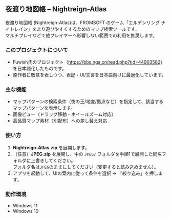 ## 夜渡り地図帳 – Nightreign-Atlas

夜渡り地図帳 (Nightreign-Atlas)は、FROMSOFT のゲーム「エルデンリング ナイトレイン」をより遊びやすくするためのマップ検索ツールです。  
マルチプレイなどで他プレイヤーへ影響しない範囲での利用を推奨します。

### このプロジェクトについて

- Fuwish氏のプロジェクト（<https://bbs.nga.cn/read.php?tid=44903582>）を日本語化したものです。  
- 原作者に敬意を表しつつ、表記・UI/文言を日本語向けに最適化しています。

### 主な機能

- マップパターンの検索条件（夜の王/地変/拠点など）を指定して、該当するマップパターンを表示します。
- 画像ビュー（ドラッグ移動・ホイールズーム対応）
- 高品質マップ素材（別配布）への差し替え対応

### 使い方

1. **Nightreign-Atlas.zip** を展開します。  
2. （任意）**JPEG.zip** を展開し、中の `JPEG/` フォルダを手順1で展開した同名フォルダに上書きしてください。  
   フォルダ名は`JPEG`のままにしてください（変更すると読み込めません）。
3. アプリを起動して、UIの案内に従って条件を選択 → 「絞り込み」を押します。

### 動作環境

- Windows 11
- Windows 10
